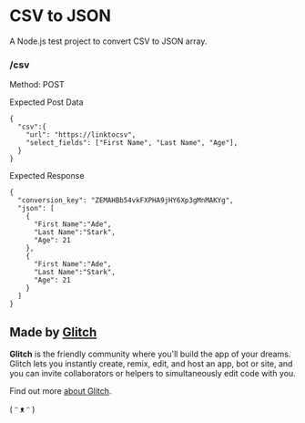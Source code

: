 # CSV to JSON

A Node.js test project to convert CSV to JSON array.

### /csv

Method: POST

Expected Post Data

```
{
  "csv":{
    "url": "https://linktocsv",
    "select_fields": ["First Name", "Last Name", "Age"],
  }
}
```

Expected Response

```
{
  "conversion_key": "ZEMAHBb54vkFXPHA9jHY6Xp3gMnMAKYg",
  "json": [
    {
      "First Name":"Ade",
      "Last Name":"Stark",
      "Age": 21
    },
    {
      "First Name":"Ade",
      "Last Name":"Stark",
      "Age": 21
    }
  ]
}
```

## Made by [Glitch](https://glitch.com/)

**Glitch** is the friendly community where you'll build the app of your dreams. Glitch lets you instantly create, remix, edit, and host an app, bot or site, and you can invite collaborators or helpers to simultaneously edit code with you.

Find out more [about Glitch](https://glitch.com/about).

( ᵔ ᴥ ᵔ )
